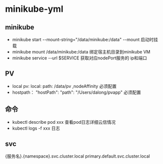 # minikube-yml

## minikube

- minikube start --mount-string="/data/minikube:/data" --mount 启动时挂载
- minikube mount /data/minikube:/data 绑定宿主机目录到minikube VM
- minikube service --url $SERVICE 获取对应nodePort服务的 ip和端口

## PV

- local pv: local:  path: /data/pv ,nodeAffinity 必须配置
- hostpath： "hostPath": "path": "/Users/dalong/pvapp" 必须配置

## 命令

- kubectl describe pod xxx 查看pod日志详细云信情况
- kubectl logs -f xxx  日志

## svc

{服务名}.{namespace}.svc.cluster.local
primary.default.svc.cluster.local
